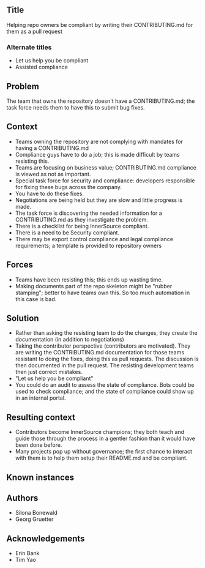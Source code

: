 ## Title
Helping repo owners be compliant by writing their CONTRIBUTING.md for them as a pull request

### Alternate titles
* Let us help you be compliant
* Assisted compliance

## Problem
The team that owns the repository doesn't have a CONTRIBUTING.md; the task force needs them to have this to submit bug fixes.

## Context
* Teams owning the repository are not complying with mandates for having a CONTRIBUTING.md
* Compliance guys have to do a job; this is made difficult by teams resisting this.
* Teams are focusing on business value; CONTRIBUTING.md compliance is viewed as not as important.
* Special task force for security and compliance: developers responsible for fixing these bugs across the company.
* You have to do these fixes.
* Negotiations are being held but they are slow and little progress is made.
* The task force is discovering the needed information for a CONTRIBUTING.md as they investigate the problem.
* There is a checklist for being InnerSource compliant.
* There is a need to be Security compliant.
* There may be export control compliance and legal compliance requirements; a template is provided to repository owners

## Forces
* Teams have been resisting this; this ends up wasting time.
* Making documents part of the repo skeleton might be "rubber stamping"; better to have teams own this. So too much automation in this case is bad.

## Solution
* Rather than asking the resisting team to do the changes, they create the documentation (in addition to negotiations)
* Taking the contributor perspective (contributors are motivated). They are writing the CONTRIBUTING.md documentation for those teams resistant to doing the fixes, doing this as pull requests. The discussion is then documented in the pull request. The resisting development teams then just correct mistakes.
* "Let us help you be compliant"
* You could do an audit to assess the state of compliance. Bots could be used to check compliance; and the state of compliance could show up in an internal portal.

## Resulting context
* Contributors become InnerSource champions; they both teach and guide those through the process in a gentler fashion than it would have been done before.
* Many projects pop up without governance; the first chance to interact with them is to help them setup their README.md and be compliant.

## Known instances

## Authors
* Silona Bonewald
* Georg Gruetter

## Acknowledgements
* Erin Bank
* Tim Yao
